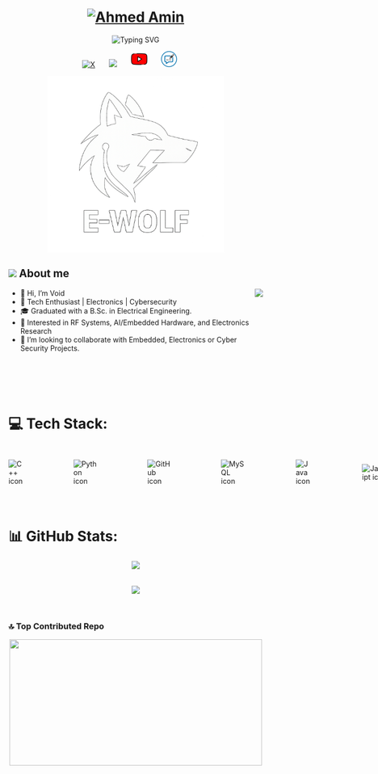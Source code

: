 <h1 align="center">
  <a href="https://www.linkedin.com/in/void0x11/">
    <img src="https://github.com/void0x11/void0x11/blob/main/2.png" alt="Ahmed Amin" width="400px" height="60px" /></a>
</h1>

<p align="center">
  <img src="https://readme-typing-svg.demolab.com?font=Fira+Code&size=28&pause=1000&color=1FD454&center=true&vCenter=true&random=true&width=450&height=55&lines=Researcher;Electronics+Engineer;Malware+Analyst" alt="Typing SVG" />
</p>

<!-- Social icons section -->
<p align="center">
  <a href="https://twitter.com/void0x10"><img width="32px" alt="X" title="X" src="https://github.com/void0x11/void0x11/blob/main/twitter-circle.svg"></a>
  &#8287;&#8287;&#8287;&#8287;&#8287;
  <a href="https://www.linkedin.com/in/void0x11/" alt="Linkedin" title="Linkedin"><img width="32px" src="https://github.com/void0x11/void0x11/blob/main/linkedin.svg"/></a>
  &#8287;&#8287;&#8287;&#8287;&#8287;
  <a href="https://www.youtube.com/@aminsignal" alt="Youtube" title="Youtube"><img width="32px" src="https://github.com/void0x11/void0x11/blob/main/Youtube.png"/></a>
  &#8287;&#8287;&#8287;&#8287;&#8287;
  <a href="https://voidx.site/" alt="Personal Blog" title="Personal Blog">
  <img width="32px" src="https://github.com/void0x11/void0x11/blob/main/blog.png"/></a>
  &#8287;&#8287;&#8287;&#8287;&#8287;
</p>

<div align="center">
    <picture> <img align="center" src="https://github.com/void0x11/void0x11/blob/main/Logo.png" width = 350px></picture>
</div>

## <picture><img src = "https://github.com/void0x11/void0x11/blob/main/about_me.gif" width = 50px></picture> **About me**
<picture> <img align="right" src="https://github.com/void0x11/void0x11/blob/main/giphy.gif"></picture>

- 👋 Hi, I’m Void
- 👀 Tech Enthusiast | Electronics | Cybersecurity
- 🎓 Graduated with a B.Sc. in Electrical Engineering.
- 📡 Interested in RF Systems, AI/Embedded Hardware, and Electronics Research
- 💞️ I’m looking to collaborate with Embedded, Electronics or Cyber Security Projects.

<br>
<br>
<br>
<br>

<!--
## :triangular_flag_on_post: CTF profiles:

<div align="center">
 <a href="https://tryhackme.com/p/void0x11"><img src="https://tryhackme-badges.s3.amazonaws.com/void0x11.png" height=50 alt="TryHackMe"></a>
 <a href="https://app.hackthebox.com/profile/839521"><img src="https://www.hackthebox.com/badge/image/839521" height=50 alt="HackTheBox"></a>
</div>
-->

# 💻 Tech Stack:
<div style="display: flex; align-items: center;">
  <img src="https://techstack-generator.vercel.app/cpp-icon.svg" alt="C++ icon" width="100" style="margin-right: 100px;" />
  <img src="https://techstack-generator.vercel.app/python-icon.svg" alt="Python icon" width="100" style="margin-right: 100px;" />
  <img src="https://techstack-generator.vercel.app/github-icon.svg" alt="GitHub icon" width="100" style="margin-right: 100px;" />
  <img src="https://techstack-generator.vercel.app/mysql-icon.svg" alt="MySQL icon" width="100" style="margin-right: 100px;" />
  <img src="https://techstack-generator.vercel.app/java-icon.svg" alt="Java icon" width="100" style="margin-right: 100px;" />
  <img src="https://techstack-generator.vercel.app/js-icon.svg" alt="JavaScript icon" width="100" style="margin-right: 100px;" />
  <img src="https://techstack-generator.vercel.app/ts-icon.svg" alt="TypeScript icon" width="100" style="margin-right: 100px;" />
  <img src="https://techstack-generator.vercel.app/docker-icon.svg" alt="Docker icon" width="100" style="margin-right: 100px;" />
  <br>
  <br>
  <img src="https://github.com/void0x11/void0x11/blob/main/MATLAB-Logo.png" alt="MATLAB icon" width="100" style="margin-right: 100px;" />
  <img src="https://github.com/void0x11/void0x11/blob/main/C.png" alt="C icon" width="100" style="margin-right: 100px;" />
  <img src="https://github.com/void0x11/void0x11/blob/main/R.png" alt="R icon" width="100" style="margin-right: 100px;" />
  <img src="https://github.com/void0x11/void0x11/blob/main/Assembly.png" alt="Assembly icon" width="100" style="margin-right: 100px;" />
  <img src="https://github.com/void0x11/void0x11/blob/main/rust.png" alt="Rust icon" width="100" style="margin-right: 100px;" />


</div>

<br>

# 📊 GitHub Stats:
<p align="center">
  <a href="https://github.com/void0x11">
    <!-- Card 1: GitHub Stats -->
    <img align="center" src="https://github-readme-stats.vercel.app/api?username=void0x11&theme=tokyonight&hide_border=false&include_all_commits=true&count_private=true" width=500/>
  </a>
  <br>
  <br>

  <p align="center">
  <a href="https://github.com/void0x11">
    <!-- Card 2: GitHub Streak Stats -->
    <img align="center" src="https://github-readme-streak-stats.herokuapp.com/?user=void0x11&theme=tokyonight&hide_border=false" width=500/>
  </a>
  
</p>

<br>

### 🔝 Top Contributed Repo
<p align="center">
  <img align="center" src="https://github-contributor-stats.vercel.app/api?username=void0x11&limit=5&theme=tokyonight&combine_all_yearly_contributions=true" width=500 height=250 />
</p>

<br>
